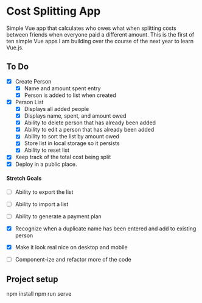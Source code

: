 # Cost Splitting App
Simple Vue app that calculates who owes what when splitting costs between friends when everyone paid a different amount.  This is the first of ten simple Vue apps I am building over the course of the next year to learn Vue.js.

## To Do
- [X] Create Person
  - [X] Name and amount spent entry
  - [X] Person is added to list when created
- [X] Person List
  - [X] Displays all added people
  - [X] Displays name, spent, and amount owed
  - [X] Ability to delete person that has already been added
  - [X] Ability to edit a person that has already been added
  - [X] Ability to sort the list by amount owed
  - [X] Store list in local storage so it persists
  - [X] Ability to reset list
- [X] Keep track of the total cost being split
- [X] Deploy in a public place.

#### Stretch Goals
- [ ] Ability to export the list
- [ ] Ability to import a list
- [ ] Ability to generate a payment plan
- [X] Recognize when a duplicate name has been entered and add to existing person
- [X] Make it look real nice on desktop and mobile
- [ ] Component-ize and refactor more of the code
  

## Project setup
npm install
npm run serve

